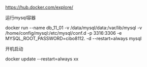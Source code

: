 https://hub.docker.com/explore/



运行mysql容器

docker run --name db\_11\_01  -v /data/mysql/data:/var/lib/mysql -v /home/config/mysql:/etc/mysql/conf.d  -p 3316:3306  -e MYSQL\_ROOT\_PASSWORD=cibo8112. -d --restart=always mysql

开机启动

docker update --restart=always xx

